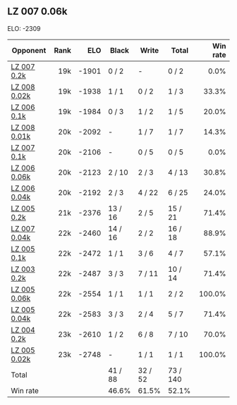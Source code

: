 ## LZ 007 0.06k ##

ELO: -2309

Opponent | Rank | ELO | Black | Write | Total | Win rate
---------|-----:|----:|-------|-------|-------|-------:
[LZ 007 0.2k](LZ%20007%200.2k.md) | 19k | -1901 | 0 / 2 | - | 0 / 2 | 0.0%
[LZ 008 0.02k](LZ%20008%200.02k.md) | 19k | -1938 | 1 / 1 | 0 / 2 | 1 / 3 | 33.3%
[LZ 006 0.1k](LZ%20006%200.1k.md) | 19k | -1984 | 0 / 3 | 1 / 2 | 1 / 5 | 20.0%
[LZ 008 0.01k](LZ%20008%200.01k.md) | 20k | -2092 | - | 1 / 7 | 1 / 7 | 14.3%
[LZ 007 0.1k](LZ%20007%200.1k.md) | 20k | -2106 | - | 0 / 5 | 0 / 5 | 0.0%
[LZ 006 0.06k](LZ%20006%200.06k.md) | 20k | -2123 | 2 / 10 | 2 / 3 | 4 / 13 | 30.8%
[LZ 006 0.04k](LZ%20006%200.04k.md) | 20k | -2192 | 2 / 3 | 4 / 22 | 6 / 25 | 24.0%
[LZ 005 0.2k](LZ%20005%200.2k.md) | 21k | -2376 | 13 / 16 | 2 / 5 | 15 / 21 | 71.4%
[LZ 007 0.04k](LZ%20007%200.04k.md) | 22k | -2460 | 14 / 16 | 2 / 2 | 16 / 18 | 88.9%
[LZ 005 0.1k](LZ%20005%200.1k.md) | 22k | -2472 | 1 / 1 | 3 / 6 | 4 / 7 | 57.1%
[LZ 003 0.2k](LZ%20003%200.2k.md) | 22k | -2487 | 3 / 3 | 7 / 11 | 10 / 14 | 71.4%
[LZ 005 0.06k](LZ%20005%200.06k.md) | 22k | -2554 | 1 / 1 | 1 / 1 | 2 / 2 | 100.0%
[LZ 005 0.04k](LZ%20005%200.04k.md) | 22k | -2583 | 3 / 3 | 2 / 4 | 5 / 7 | 71.4%
[LZ 004 0.2k](LZ%20004%200.2k.md) | 23k | -2610 | 1 / 2 | 6 / 8 | 7 / 10 | 70.0%
[LZ 005 0.02k](LZ%20005%200.02k.md) | 23k | -2748 | - | 1 / 1 | 1 / 1 | 100.0%
Total | | | 41 / 88 | 32 / 52 | 73 / 140 | 
Win rate| | | 46.6% | 61.5% | 52.1% | 

